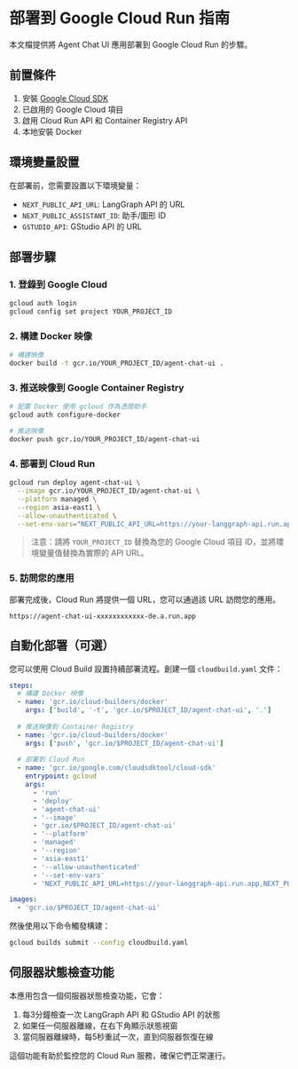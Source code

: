 # 部署到 Google Cloud Run 指南

本文檔提供將 Agent Chat UI 應用部署到 Google Cloud Run 的步驟。

## 前置條件

1. 安裝 [Google Cloud SDK](https://cloud.google.com/sdk/docs/install)
2. 已啟用的 Google Cloud 項目
3. 啟用 Cloud Run API 和 Container Registry API
4. 本地安裝 Docker

## 環境變量設置

在部署前，您需要設置以下環境變量：

- `NEXT_PUBLIC_API_URL`: LangGraph API 的 URL
- `NEXT_PUBLIC_ASSISTANT_ID`: 助手/圖形 ID
- `GSTUDIO_API`: GStudio API 的 URL

## 部署步驟

### 1. 登錄到 Google Cloud

```bash
gcloud auth login
gcloud config set project YOUR_PROJECT_ID
```

### 2. 構建 Docker 映像

```bash
# 構建映像
docker build -t gcr.io/YOUR_PROJECT_ID/agent-chat-ui .
```

### 3. 推送映像到 Google Container Registry

```bash
# 配置 Docker 使用 gcloud 作為憑證助手
gcloud auth configure-docker

# 推送映像
docker push gcr.io/YOUR_PROJECT_ID/agent-chat-ui
```

### 4. 部署到 Cloud Run

```bash
gcloud run deploy agent-chat-ui \
  --image gcr.io/YOUR_PROJECT_ID/agent-chat-ui \
  --platform managed \
  --region asia-east1 \
  --allow-unauthenticated \
  --set-env-vars="NEXT_PUBLIC_API_URL=https://your-langgraph-api.run.app,NEXT_PUBLIC_ASSISTANT_ID=agent,GSTUDIO_API=https://your-gstudio-api.run.app"
```

> 注意：請將 `YOUR_PROJECT_ID` 替換為您的 Google Cloud 項目 ID，並將環境變量值替換為實際的 API URL。

### 5. 訪問您的應用

部署完成後，Cloud Run 將提供一個 URL，您可以通過該 URL 訪問您的應用。

```
https://agent-chat-ui-xxxxxxxxxxxx-de.a.run.app
```

## 自動化部署（可選）

您可以使用 Cloud Build 設置持續部署流程。創建一個 `cloudbuild.yaml` 文件：

```yaml
steps:
  # 構建 Docker 映像
  - name: 'gcr.io/cloud-builders/docker'
    args: ['build', '-t', 'gcr.io/$PROJECT_ID/agent-chat-ui', '.']
  
  # 推送映像到 Container Registry
  - name: 'gcr.io/cloud-builders/docker'
    args: ['push', 'gcr.io/$PROJECT_ID/agent-chat-ui']
  
  # 部署到 Cloud Run
  - name: 'gcr.io/google.com/cloudsdktool/cloud-sdk'
    entrypoint: gcloud
    args:
      - 'run'
      - 'deploy'
      - 'agent-chat-ui'
      - '--image'
      - 'gcr.io/$PROJECT_ID/agent-chat-ui'
      - '--platform'
      - 'managed'
      - '--region'
      - 'asia-east1'
      - '--allow-unauthenticated'
      - '--set-env-vars'
      - 'NEXT_PUBLIC_API_URL=https://your-langgraph-api.run.app,NEXT_PUBLIC_ASSISTANT_ID=agent,GSTUDIO_API=https://your-gstudio-api.run.app'

images:
  - 'gcr.io/$PROJECT_ID/agent-chat-ui'
```

然後使用以下命令觸發構建：

```bash
gcloud builds submit --config cloudbuild.yaml
```

## 伺服器狀態檢查功能

本應用包含一個伺服器狀態檢查功能，它會：

1. 每3分鐘檢查一次 LangGraph API 和 GStudio API 的狀態
2. 如果任一伺服器離線，在右下角顯示狀態視窗
3. 當伺服器離線時，每5秒重試一次，直到伺服器恢復在線

這個功能有助於監控您的 Cloud Run 服務，確保它們正常運行。
